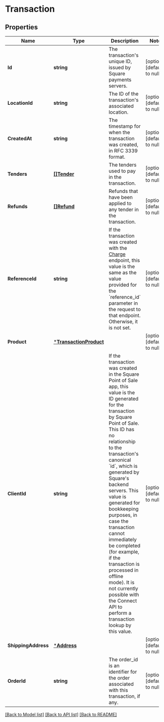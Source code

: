 # Transaction

## Properties
Name | Type | Description | Notes
------------ | ------------- | ------------- | -------------
**Id** | **string** | The transaction&#x27;s unique ID, issued by Square payments servers. | [optional] [default to null]
**LocationId** | **string** | The ID of the transaction&#x27;s associated location. | [optional] [default to null]
**CreatedAt** | **string** | The timestamp for when the transaction was created, in RFC 3339 format. | [optional] [default to null]
**Tenders** | [**[]Tender**](Tender.md) | The tenders used to pay in the transaction. | [optional] [default to null]
**Refunds** | [**[]Refund**](Refund.md) | Refunds that have been applied to any tender in the transaction. | [optional] [default to null]
**ReferenceId** | **string** | If the transaction was created with the [Charge](#endpoint-charge) endpoint, this value is the same as the value provided for the &#x60;reference_id&#x60; parameter in the request to that endpoint. Otherwise, it is not set. | [optional] [default to null]
**Product** | [***TransactionProduct**](TransactionProduct.md) |  | [optional] [default to null]
**ClientId** | **string** | If the transaction was created in the Square Point of Sale app, this value is the ID generated for the transaction by Square Point of Sale.  This ID has no relationship to the transaction&#x27;s canonical &#x60;id&#x60;, which is generated by Square&#x27;s backend servers. This value is generated for bookkeeping purposes, in case the transaction cannot immediately be completed (for example, if the transaction is processed in offline mode).  It is not currently possible with the Connect API to perform a transaction lookup by this value. | [optional] [default to null]
**ShippingAddress** | [***Address**](Address.md) |  | [optional] [default to null]
**OrderId** | **string** | The order_id is an identifier for the order associated with this transaction, if any. | [optional] [default to null]

[[Back to Model list]](../README.md#documentation-for-models) [[Back to API list]](../README.md#documentation-for-api-endpoints) [[Back to README]](../README.md)


